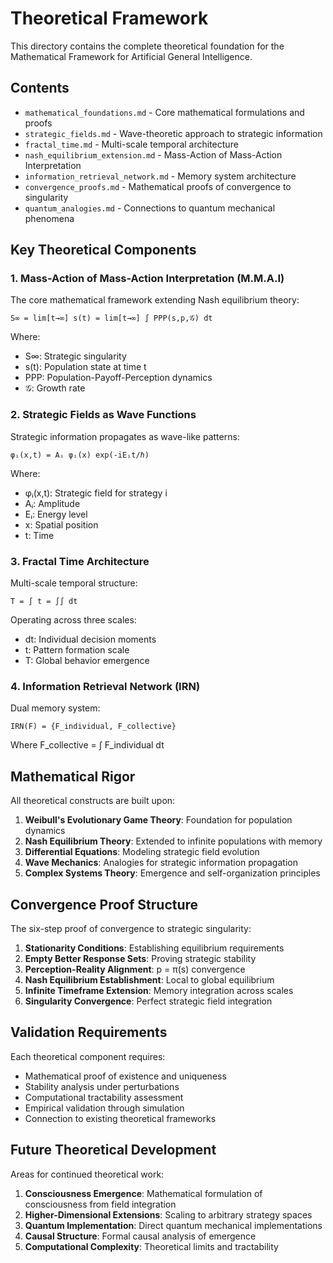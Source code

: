 # Theoretical Framework

This directory contains the complete theoretical foundation for the Mathematical Framework for Artificial General Intelligence.

## Contents

- `mathematical_foundations.md` - Core mathematical formulations and proofs
- `strategic_fields.md` - Wave-theoretic approach to strategic information
- `fractal_time.md` - Multi-scale temporal architecture
- `nash_equilibrium_extension.md` - Mass-Action of Mass-Action Interpretation
- `information_retrieval_network.md` - Memory system architecture
- `convergence_proofs.md` - Mathematical proofs of convergence to singularity
- `quantum_analogies.md` - Connections to quantum mechanical phenomena

## Key Theoretical Components

### 1. Mass-Action of Mass-Action Interpretation (M.M.A.I)

The core mathematical framework extending Nash equilibrium theory:

```
S∞ = lim[t→∞] s(t) = lim[t→∞] ∫ PPP(s,p,𝒢) dt
```

Where:
- S∞: Strategic singularity
- s(t): Population state at time t
- PPP: Population-Payoff-Perception dynamics
- 𝒢: Growth rate

### 2. Strategic Fields as Wave Functions

Strategic information propagates as wave-like patterns:

```
φᵢ(x,t) = Aᵢ φᵢ(x) exp(-iEᵢt/ℏ)
```

Where:
- φᵢ(x,t): Strategic field for strategy i
- Aᵢ: Amplitude
- Eᵢ: Energy level
- x: Spatial position
- t: Time

### 3. Fractal Time Architecture

Multi-scale temporal structure:

```
T = ∫ t = ∫∫ dt
```

Operating across three scales:
- dt: Individual decision moments
- t: Pattern formation scale
- T: Global behavior emergence

### 4. Information Retrieval Network (IRN)

Dual memory system:

```
IRN(F) = {F_individual, F_collective}
```

Where F_collective = ∫ F_individual dt

## Mathematical Rigor

All theoretical constructs are built upon:

1. **Weibull's Evolutionary Game Theory**: Foundation for population dynamics
2. **Nash Equilibrium Theory**: Extended to infinite populations with memory
3. **Differential Equations**: Modeling strategic field evolution
4. **Wave Mechanics**: Analogies for strategic information propagation
5. **Complex Systems Theory**: Emergence and self-organization principles

## Convergence Proof Structure

The six-step proof of convergence to strategic singularity:

1. **Stationarity Conditions**: Establishing equilibrium requirements
2. **Empty Better Response Sets**: Proving strategic stability
3. **Perception-Reality Alignment**: p = π(s) convergence
4. **Nash Equilibrium Establishment**: Local to global equilibrium
5. **Infinite Timeframe Extension**: Memory integration across scales
6. **Singularity Convergence**: Perfect strategic field integration

## Validation Requirements

Each theoretical component requires:

- Mathematical proof of existence and uniqueness
- Stability analysis under perturbations
- Computational tractability assessment
- Empirical validation through simulation
- Connection to existing theoretical frameworks

## Future Theoretical Development

Areas for continued theoretical work:

1. **Consciousness Emergence**: Mathematical formulation of consciousness from field integration
2. **Higher-Dimensional Extensions**: Scaling to arbitrary strategy spaces
3. **Quantum Implementation**: Direct quantum mechanical implementations
4. **Causal Structure**: Formal causal analysis of emergence
5. **Computational Complexity**: Theoretical limits and tractability

